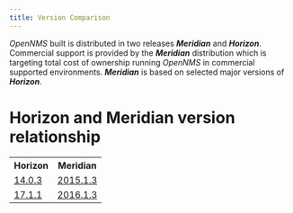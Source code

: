 ```yaml
---
title: Version Comparison
---
```


_OpenNMS_ built is distributed in two releases _**Meridian**_ and _**Horizon**_.
Commercial support is provided by the _**Meridian**_ distribution which is targeting total cost of ownership running _OpenNMS_ in commercial supported environments.
_**Meridian**_ is based on selected major versions of _**Horizon**_.

# Horizon and Meridian version relationship

<table class="table">
  <tr>
    <th>Horizon</th>
    <th>Meridian</th>
  </tr>
  <tr>
    <td align="left" style="vertical-align: top">
      <a href="http://docs.opennms.org/opennms/branches/foundation/releasenotes/releasenotes.html#_release_14_0_3" target="_BLANK">14.0.3</a>
    </td>
    <td align="left" style="vertical-align: top">
      <a href="https://meridian.opennms.com/releasenotes/2015/latest/" target="_BLANK">2015.1.3</a>
    </td>
  </tr>
  <tr>
    <td align="left" style="vertical-align: top">
      <a href="http://docs.opennms.org/opennms/branches/release-17.1.1/releasenotes/releasenotes.html" target="_BLANK">17.1.1</a>
    </td>
    <td align="left" style="vertical-align: top">
      <a href="https://meridian.opennms.com/releasenotes/2016/latest/" target="_BLANK">2016.1.3</a>
    </td>
  </tr>
</table>
